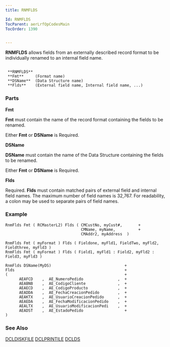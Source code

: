 ```yaml
---
title: RNMFLDS

Id: RNMFLDS
TocParent: aerLrfOpCodesMain
TocOrder: 1390


---
```


**RNMFLDS** allows fields from an externally described record format to be individually renamed to an internal field name. 

```

 **RNMFLDS** 
 **Fmt**     (Format name)
 **DSName**  (Data Structure name)
 **Flds**    (External field name, Internal field name, ...)
```

### Parts

**Fmt** 

**Fmt** must contain the name of the record format containing the fields to be renamed. 

Either **Fmt** or **DSName** is Required.


**DSName** 

**DSName** must contain the name of the Data Structure containing the fields to be renamed.

Either **Fmt** or **DSName** is Required.


**Flds** 

Required. **Flds** must contain matched pairs of external field and internal field names. The maximum number of field names is 32,767. For readability, a colon may be used to separate pairs of field names.


### Example

```
RnmFlds Fmt ( RCMasterL2) Flds ( CMCustNo, myCust#,       +
                                 CMName, myName,          +
                                 CMAddr2, myAddress  )

RnmFlds Fmt ( myFormat ) Flds ( Fieldone, myFld1, FieldTwo, myFld2, Fieldthree, myFld3 ) 
RnmFlds Fmt ( myFormat ) Flds ( Field1, myFld1 : Field2, myFld2 : Field3, myFld3 )

RnmFlds DSName(MyDS)                                +
Flds                                                +
(                                                   +
      AEAFCD    ,  AE_NumeroPedido               ,  +
      AEABNB    ,  AE_CodigoCliente              ,  +
      AEAECD    ,  AE_CodigoProducto             ,  +
      AEADDA    ,  AE_FechaCreacionPedido        ,  +
      AEAKTX    ,  AE_UsuarioCreacionPedido      ,  +
      AEAEDA    ,  AE_FechaModificacionPedido    ,  +
      AEALTX    ,  AE_UsuarioModificacionPedi    ,  +
      AEADST    ,  AE_EstadoPedido                  + 
) 

```

### See Also
[DCLDISKFILE](DCLDISKFILE.html)
[DCLPRINTILE](DCLPRINTFILE.html)
[DCLDS](DCLDS.html) 
